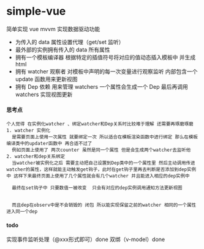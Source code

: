 # simple-vue

简单实现 vue mvvm 实现数据驱动功能

- 为传入的 data 属性设置代理（get/set 监听）
- 最外部的实例拥有传入的 data 所有属性
- 拥有一个模板编译器 根据特定的插值符号将对应的值动态插入模板中 并生成 html
- 拥有 watcher 观察者 对模板中声明的每一次变量进行观察监听 内部包含一个 update 函数用来更新视图
- 拥有 Dep 依赖 用来管理 watchers 一个属性会生成一个 Dep 最后再调用 watchers 实现视图更新

#### 思考点

    个人觉得 在实例化watcher 、绑定watcher和Dep关系时比较难于理解 还需要再琢磨琢磨
    1. watcher 实例化
      是需要页面上使用一次属性 就要绑定一次 所以适合在模板渲染函数中进行绑定 那么在模板编译类中的updater函数中 再合适不过了
      例如页面上使用了 两次counter 虽然是同一个属性 但是会生成两个watcher去监听他
    2. watcher和dep关系绑定
      当watcher被实例化之后 需要主动把自己设置到Dep类中的一个属性里 然后主动调用传进watcher的属性，这样就能主动触发get钩子，此时在get钩子里再去判断是否添加到dep实例中 这样下来最终页面上使用了几个属性就会有几个watcher 并且能进入相应的dep实例中

      最终在set钩子中 只要数值一被改变  只会有对应的dep实例调用通知方法更新视图


      而且dep在observ中是不会销毁的 闭包 所以能实现保留之前的watcher 相同的一个属性 进入同一个dep

#### todo 
实现事件监听处理（@xxx形式即可）done
双绑（v-model）done